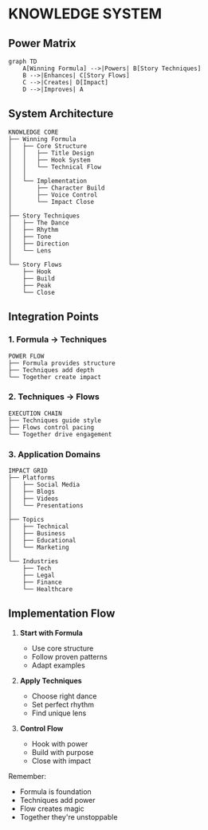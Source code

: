 # KNOWLEDGE SYSTEM

## Power Matrix
```mermaid
graph TD
    A[Winning Formula] -->|Powers| B[Story Techniques]
    B -->|Enhances| C[Story Flows]
    C -->|Creates| D[Impact]
    D -->|Improves| A
```

## System Architecture
```
KNOWLEDGE CORE
├── Winning Formula
│   ├── Core Structure
│   │   ├── Title Design
│   │   ├── Hook System
│   │   └── Technical Flow
│   │
│   └── Implementation
│       ├── Character Build
│       ├── Voice Control
│       └── Impact Close
│
├── Story Techniques
│   ├── The Dance
│   ├── Rhythm
│   ├── Tone
│   ├── Direction
│   └── Lens
│
└── Story Flows
    ├── Hook
    ├── Build
    ├── Peak
    └── Close
```

## Integration Points

### 1. Formula → Techniques
```
POWER FLOW
├── Formula provides structure
├── Techniques add depth
└── Together create impact
```

### 2. Techniques → Flows
```
EXECUTION CHAIN
├── Techniques guide style
├── Flows control pacing
└── Together drive engagement
```

### 3. Application Domains
```
IMPACT GRID
├── Platforms
│   ├── Social Media
│   ├── Blogs
│   ├── Videos
│   └── Presentations
│
├── Topics
│   ├── Technical
│   ├── Business
│   ├── Educational
│   └── Marketing
│
└── Industries
    ├── Tech
    ├── Legal
    ├── Finance
    └── Healthcare
```

## Implementation Flow
1. **Start with Formula**
   - Use core structure
   - Follow proven patterns
   - Adapt examples

2. **Apply Techniques**
   - Choose right dance
   - Set perfect rhythm
   - Find unique lens

3. **Control Flow**
   - Hook with power
   - Build with purpose
   - Close with impact

Remember:
- Formula is foundation
- Techniques add power
- Flow creates magic
- Together they're unstoppable
